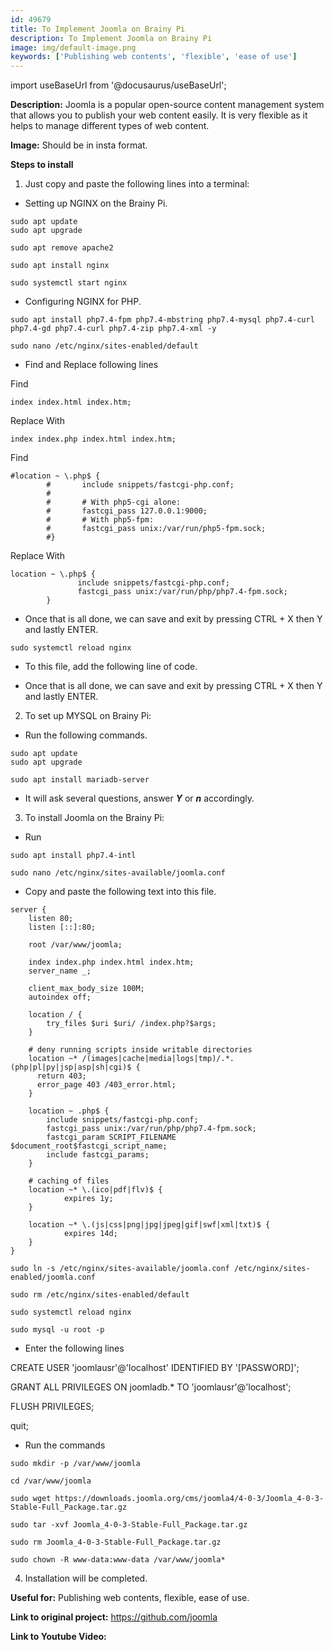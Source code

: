 ```yaml
---
id: 49679
title: To Implement Joomla on Brainy Pi
description: To Implement Joomla on Brainy Pi
image: img/default-image.png
keywords: ['Publishing web contents', 'flexible', 'ease of use']
---
```



import useBaseUrl from '@docusaurus/useBaseUrl';




**Description:**
Joomla is a popular open-source content management system that allows you to publish your web content easily. It is very flexible as it helps to manage different types of web content.

**Image:** Should be in insta format.

**Steps to install**

1. Just copy and paste the following lines into a terminal:

* Setting up NGINX on the Brainy Pi.

```
sudo apt update
sudo apt upgrade

sudo apt remove apache2

sudo apt install nginx

sudo systemctl start nginx
```

* Configuring NGINX for PHP.

```
sudo apt install php7.4-fpm php7.4-mbstring php7.4-mysql php7.4-curl php7.4-gd php7.4-curl php7.4-zip php7.4-xml -y

sudo nano /etc/nginx/sites-enabled/default
```

* Find and Replace following lines

Find

```
index index.html index.htm;
```

Replace With

```
index index.php index.html index.htm;
```

Find

```
#location ~ \.php$ {
        #       include snippets/fastcgi-php.conf;
        #
        #       # With php5-cgi alone:
        #       fastcgi_pass 127.0.0.1:9000;
        #       # With php5-fpm:
        #       fastcgi_pass unix:/var/run/php5-fpm.sock;
        #}
```

Replace With

```
location ~ \.php$ {
               include snippets/fastcgi-php.conf;
               fastcgi_pass unix:/var/run/php/php7.4-fpm.sock;
        }
```

* Once that is all done, we can save and exit by pressing CTRL + X then Y and lastly ENTER.

```
sudo systemctl reload nginx
```

* To this file, add the following line of code.

* Once that is all done, we can save and exit by pressing CTRL + X then Y and lastly ENTER.

2. To set up MYSQL on Brainy Pi:

* Run the following commands.

```
sudo apt update
sudo apt upgrade

sudo apt install mariadb-server
```

* It will ask several questions, answer _**Y**_ or _**n**_ accordingly.

3. To install Joomla on the Brainy Pi:

* Run

```
sudo apt install php7.4-intl

sudo nano /etc/nginx/sites-available/joomla.conf
```

* Copy and paste the following text into this file.

```
server {
    listen 80;
    listen [::]:80;

    root /var/www/joomla;

    index index.php index.html index.htm;
    server_name _;

    client_max_body_size 100M;
    autoindex off;
    
    location / {
        try_files $uri $uri/ /index.php?$args;
    }

    # deny running scripts inside writable directories
    location ~* /(images|cache|media|logs|tmp)/.*.(php|pl|py|jsp|asp|sh|cgi)$ {
      return 403;
      error_page 403 /403_error.html;
    }

    location ~ .php$ {
        include snippets/fastcgi-php.conf;
        fastcgi_pass unix:/var/run/php/php7.4-fpm.sock;
        fastcgi_param SCRIPT_FILENAME $document_root$fastcgi_script_name;
        include fastcgi_params;
    }

    # caching of files 
    location ~* \.(ico|pdf|flv)$ {
            expires 1y;
    }

    location ~* \.(js|css|png|jpg|jpeg|gif|swf|xml|txt)$ {
            expires 14d;
    }
}
```

```
sudo ln -s /etc/nginx/sites-available/joomla.conf /etc/nginx/sites-enabled/joomla.conf

sudo rm /etc/nginx/sites-enabled/default

sudo systemctl reload nginx

sudo mysql -u root -p
```

* Enter the following lines

CREATE USER 'joomlausr'@'localhost' IDENTIFIED BY '\[PASSWORD\]';

GRANT ALL PRIVILEGES ON joomladb.\* TO 'joomlausr'@'localhost';

FLUSH PRIVILEGES;

quit;

* Run the commands

```
sudo mkdir -p /var/www/joomla

cd /var/www/joomla

sudo wget https://downloads.joomla.org/cms/joomla4/4-0-3/Joomla_4-0-3-Stable-Full_Package.tar.gz

sudo tar -xvf Joomla_4-0-3-Stable-Full_Package.tar.gz

sudo rm Joomla_4-0-3-Stable-Full_Package.tar.gz

sudo chown -R www-data:www-data /var/www/joomla*
```
4. Installation will be completed.

**Useful for:** Publishing web contents, flexible, ease of use.

**Link to original project:** https://github.com/joomla

**Link to Youtube Video:** 